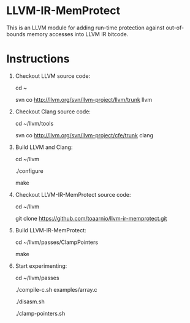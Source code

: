 LLVM-IR-MemProtect
==================

This is an LLVM module for adding run-time protection against
out-of-bounds memory accesses into LLVM IR bitcode.

Instructions
============

1. Checkout LLVM source code:

   cd ~
   
   svn co http://llvm.org/svn/llvm-project/llvm/trunk llvm

2. Checkout Clang source code:

   cd ~/llvm/tools
   
   svn co http://llvm.org/svn/llvm-project/cfe/trunk clang

3. Build LLVM and Clang:

   cd ~/llvm
   
   ./configure
   
   make

4. Checkout LLVM-IR-MemProtect source code:

   cd ~/llvm
   
   git clone https://github.com/toaarnio/llvm-ir-memprotect.git

5. Build LLVM-IR-MemProtect:

   cd ~/llvm/passes/ClampPointers
   
   make

6. Start experimenting:

   cd ~/llvm/passes
   
   ./compile-c.sh examples/array.c
   
   ./disasm.sh
   
   ./clamp-pointers.sh
